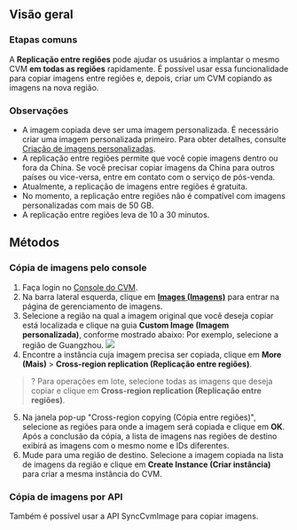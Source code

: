 ## Visão geral

### Etapas comuns

A **Replicação entre regiões** pode ajudar os usuários a implantar o mesmo CVM **em todas as regiões** rapidamente. É possível usar essa funcionalidade para copiar imagens entre regiões e, depois, criar um CVM copiando as imagens na nova região.

### Observações
 - A imagem copiada deve ser uma imagem personalizada. É necessário criar uma imagem personalizada primeiro. Para obter detalhes, consulte [Criação de imagens personalizadas](https://intl.cloud.tencent.com/document/product/213/4942).
 - A replicação entre regiões permite que você copie imagens dentro ou fora da China. Se você precisar copiar imagens da China para outros países ou vice-versa, entre em contato com o serviço de pós-venda.
 - Atualmente, a replicação de imagens entre regiões é gratuita.
 - No momento, a replicação entre regiões não é compatível com imagens personalizadas com mais de 50 GB.
 - A replicação entre regiões leva de 10 a 30 minutos.
 
## Métodos
### Cópia de imagens pelo console
 1. Faça login no [Console do CVM](https://console.cloud.tencent.com/cvm/).
 2. Na barra lateral esquerda, clique em **[Images (Imagens)](https://console.cloud.tencent.com/cvm/image)** para entrar na página de gerenciamento de imagens.
 3. Selecione a região na qual a imagem original que você deseja copiar está localizada e clique na guia **Custom Image (Imagem personalizada)**, conforme mostrado abaixo:
 Por exemplo, selecione a região de Guangzhou.
 ![](https://main.qcloudimg.com/raw/f845cfeef21663bf8aaff58d5145f08c.png)
 4. Encontre a instância cuja imagem precisa ser copiada, clique em **More (Mais)** > **Cross-region replication (Replicação entre regiões)**.
 >? Para operações em lote, selecione todas as imagens que deseja copiar e clique em **Cross-region replication (Replicação entre regiões)**.
 >
 5. Na janela pop-up "Cross-region copying (Cópia entre regiões)", selecione as regiões para onde a imagem será copiada e clique em **OK**.
Após a conclusão da cópia, a lista de imagens nas regiões de destino exibirá as imagens com o mesmo nome e IDs diferentes.
 6. Mude para uma região de destino. Selecione a imagem copiada na lista de imagens da região e clique em **Create Instance (Criar instância)** para criar a mesma instância do CVM.

### Cópia de imagens por API
Também é possível usar a API SyncCvmImage para copiar imagens. 
